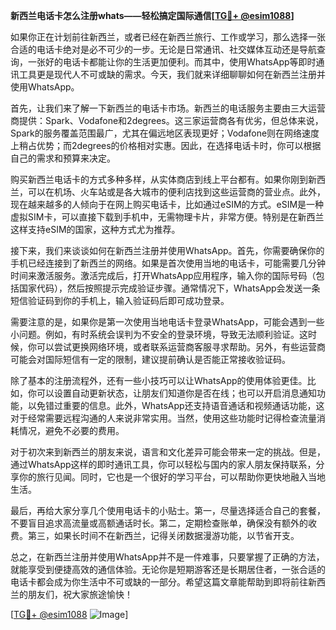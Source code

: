 **新西兰电话卡怎么注册whats——轻松搞定国际通信[[TG💪+ @esim1088](https://t.me/s/esim1088)]**

如果你正在计划前往新西兰，或者已经在新西兰旅行、工作或学习，那么选择一张合适的电话卡绝对是必不可少的一步。无论是日常通讯、社交媒体互动还是导航查询，一张好的电话卡都能让你的生活更加便利。而其中，使用WhatsApp等即时通讯工具更是现代人不可或缺的需求。今天，我们就来详细聊聊如何在新西兰注册并使用WhatsApp。

首先，让我们来了解一下新西兰的电话卡市场。新西兰的电话服务主要由三大运营商提供：Spark、Vodafone和2degrees。这三家运营商各有优劣，但总体来说，Spark的服务覆盖范围最广，尤其在偏远地区表现更好；Vodafone则在网络速度上稍占优势；而2degrees的价格相对实惠。因此，在选择电话卡时，你可以根据自己的需求和预算来决定。

购买新西兰电话卡的方式多种多样，从实体商店到线上平台都有。如果你刚到新西兰，可以在机场、火车站或是各大城市的便利店找到这些运营商的营业点。此外，现在越来越多的人倾向于在网上购买电话卡，比如通过eSIM的方式。eSIM是一种虚拟SIM卡，可以直接下载到手机中，无需物理卡片，非常方便。特别是在新西兰这样支持eSIM的国家，这种方式尤为推荐。

接下来，我们来谈谈如何在新西兰注册并使用WhatsApp。首先，你需要确保你的手机已经连接到了新西兰的网络。如果是首次使用当地的电话卡，可能需要几分钟时间来激活服务。激活完成后，打开WhatsApp应用程序，输入你的国际号码（包括国家代码），然后按照提示完成验证步骤。通常情况下，WhatsApp会发送一条短信验证码到你的手机上，输入验证码后即可成功登录。

需要注意的是，如果你是第一次使用当地电话卡登录WhatsApp，可能会遇到一些小问题。例如，有时系统会误判为不安全的登录环境，导致无法顺利验证。这时候，你可以尝试更换网络环境，或者联系运营商客服寻求帮助。另外，有些运营商可能会对国际短信有一定的限制，建议提前确认是否能正常接收验证码。

除了基本的注册流程外，还有一些小技巧可以让WhatsApp的使用体验更佳。比如，你可以设置自动更新状态，让朋友们知道你是否在线；也可以开启消息通知功能，以免错过重要的信息。此外，WhatsApp还支持语音通话和视频通话功能，这对于经常需要远程沟通的人来说非常实用。当然，使用这些功能时记得检查流量消耗情况，避免不必要的费用。

对于初次来到新西兰的朋友来说，语言和文化差异可能会带来一定的挑战。但是，通过WhatsApp这样的即时通讯工具，你可以轻松与国内的家人朋友保持联系，分享你的旅行见闻。同时，它也是一个很好的学习平台，可以帮助你更快地融入当地生活。

最后，再给大家分享几个使用电话卡的小贴士。第一，尽量选择适合自己的套餐，不要盲目追求高流量或高额通话时长。第二，定期检查账单，确保没有额外的收费。第三，如果长时间不在新西兰，记得关闭数据漫游功能，以节省开支。

总之，在新西兰注册并使用WhatsApp并不是一件难事，只要掌握了正确的方法，就能享受到便捷高效的通信体验。无论你是短期游客还是长期居住者，一张合适的电话卡都会成为你生活中不可或缺的一部分。希望这篇文章能帮助到即将前往新西兰的朋友们，祝大家旅途愉快！

[[TG💪+ @esim1088](https://t.me/s/esim1088) ![Image](https://i.postimg.cc/4NQfJmqS/Snipaste-2025-05-13-00-14-12.png)]